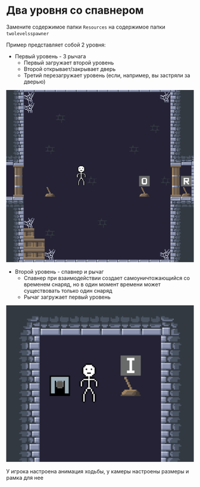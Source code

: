 ﻿# Два уровня со спавнером

Замените содержимое папки `Resources` на содержимое папки `twolevelsspawner`

Пример представляет собой 2 уровня:
* Первый уровень - 3 рычага
    * Первый загружает второй уровень
    * Второй открывает/закрывает дверь
    * Третий перезагружает уровень (если, например, вы застряли за дверью)

![](../resources/twolevelsspawner0.png)
* Второй уровень - спавнер и рычаг
    * Спавнер при взаимодействии создает самоуничтожающийся со временем снаряд, но в один момент времени
    может существовать только один снаряд
    * Рычаг загружает первый уровень

![](../resources/twolevelsspawner1.png)

У игрока настроена анимация ходьбы, у камеры настроены размеры и рамка для нее
